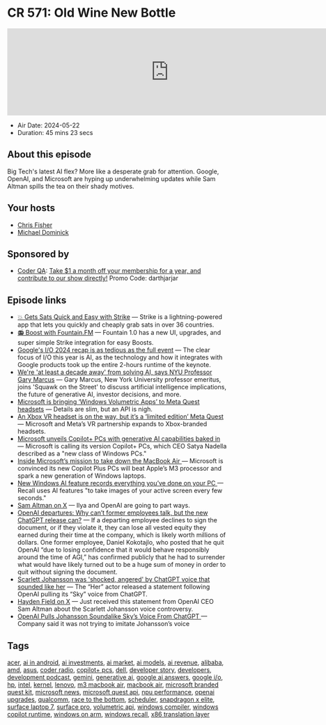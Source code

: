 # CR 571: Old Wine New Bottle

<iframe src="https://player.fireside.fm/v2/MLf2ZzhC+3TZz7oX7?theme=dark" width="740" height="200" frameborder="0" scrolling="no"></iframe>

* Air Date: 2024-05-22
* Duration: 45 mins 23 secs

## About this episode

Big Tech's latest AI flex? More like a desperate grab for attention. Google, OpenAI, and Microsoft are hyping up underwhelming updates while Sam Altman spills the tea on their shady motives.

## Your hosts
* [Chris Fisher](https://coder.show/hosts/chrislas)
* [Michael Dominick](https://coder.show/hosts/michael)

## Sponsored by

  * [Coder QA](https://jupitersignal.memberful.com/checkout?plan=53334&coupon=darthjarjar): [Take $1 a month off your membership for a year, and contribute to our show directly!](https://jupitersignal.memberful.com/checkout?plan=53334&coupon=darthjarjar) Promo Code: darthjarjar



## Episode links

  * [💥 Gets Sats Quick and Easy with Strike](https://strike.me/ "💥 Gets Sats Quick and Easy with Strike") — Strike is a lightning-powered app that lets you quickly and cheaply grab sats in over 36 countries.
  * [📻 Boost with Fountain.FM](https://www.fountain.fm/ "📻 Boost with Fountain.FM") — Fountain 1.0 has a new UI, upgrades, and super simple Strike integration for easy Boosts.
  * [Google's I/O 2024 recap is as tedious as the full event](https://9to5google.com/2024/05/15/google-io-2024-recap/ "Google's I/O 2024 recap is as tedious as the full event") — The clear focus of I/O this year is AI, as the technology and how it integrates with Google products took up the entire 2-hours runtime of the keynote. 
  * [We're 'at least a decade away' from solving AI, says NYU Professor Gary Marcus](https://www.youtube.com/watch?v=9iK2PcdGu7g "We're 'at least a decade away' from solving AI, says NYU Professor Gary Marcus") — Gary Marcus, New York University professor emeritus, joins 'Squawk on the Street' to discuss artificial intelligence implications, the future of generative AI, investor decisions, and more.
  * [Microsoft is bringing ‘Windows Volumetric Apps’ to Meta Quest headsets](https://www.theverge.com/2024/5/21/24161817/microsoft-windows-volumetric-apps-meta-quest-api "Microsoft is bringing ‘Windows Volumetric Apps’ to Meta Quest headsets") — Details are slim, but an API is nigh.
  * [An Xbox VR headset is on the way, but it’s a ‘limited edition’ Meta Quest ](https://www.theverge.com/2024/4/22/24137334/xbox-vr-headset-microsoft-meta-quest-limited-edition "An Xbox VR headset is on the way, but it’s a ‘limited edition’ Meta Quest ") — Microsoft and Meta’s VR partnership expands to Xbox-branded headsets.
  * [Microsoft unveils Copilot+ PCs with generative AI capabilities baked in](https://www.engadget.com/microsoft-unveils-copilot-pcs-with-generative-ai-capabilities-baked-in-170445370.html "Microsoft unveils Copilot+ PCs with generative AI capabilities baked in") — Microsoft is calling its version Copilot+ PCs, which CEO Satya Nadella described as a "new class of Windows PCs."
  * [Inside Microsoft’s mission to take down the MacBook Air ](https://www.theverge.com/2024/5/20/24160463/microsoft-windows-laptops-copilot-arm-chips-m1 "Inside Microsoft’s mission to take down the MacBook Air ") — Microsoft is convinced its new Copilot Plus PCs will beat Apple’s M3 processor and spark a new generation of Windows laptops.
  * [New Windows AI feature records everything you’ve done on your PC ](https://arstechnica.com/gadgets/2024/05/microsofts-new-recall-feature-will-record-everything-you-do-on-your-pc/ "New Windows AI feature records everything you’ve done on your PC ") — Recall uses AI features "to take images of your active screen every few seconds."
  * [Sam Altman on X](https://x.com/sama/status/1790518031640347056 "Sam Altman on X") — Ilya and OpenAI are going to part ways. 
  * [OpenAI departures: Why can’t former employees talk, but the new ChatGPT release can?](https://www.vox.com/future-perfect/2024/5/17/24158478/openai-departures-sam-altman-employees-chatgpt-release "OpenAI departures: Why can’t former employees talk, but the new ChatGPT release can?") — If a departing employee declines to sign the document, or if they violate it, they can lose all vested equity they earned during their time at the company, which is likely worth millions of dollars. One former employee, Daniel Kokotajlo, who posted that he quit OpenAI “due to losing confidence that it would behave responsibly around the time of AGI,” has confirmed publicly that he had to surrender what would have likely turned out to be a huge sum of money in order to quit without signing the document. 
  * [Scarlett Johansson was 'shocked, angered' by ChatGPT voice that sounded like her](https://www.nbcnews.com/tech/tech-news/scarlett-johansson-shocked-angered-openai-voice-rcna153180 "Scarlett Johansson was 'shocked, angered' by ChatGPT voice that sounded like her") — The “Her” actor released a statement following OpenAI pulling its “Sky” voice from ChatGPT.
  * [Hayden Field on X](https://x.com/haydenfield/status/1792748249272795348 "Hayden Field on X") — Just received this statement from OpenAI CEO Sam Altman about the Scarlett Johansson voice controversy.
  * [OpenAI Pulls Johansson Soundalike Sky’s Voice From ChatGPT ](https://www.bloomberg.com/news/articles/2024-05-20/openai-to-pull-johansson-soundalike-sky-s-voice-from-chatgpt "OpenAI Pulls Johansson Soundalike Sky’s Voice From ChatGPT ") — Company said it was not trying to imitate Johansson’s voice



## Tags

[acer](https://coder.show/tags/acer), [ai in android](https://coder.show/tags/ai%20in%20android), [ai investments](https://coder.show/tags/ai%20investments), [ai market](https://coder.show/tags/ai%20market), [ai models](https://coder.show/tags/ai%20models), [ai revenue](https://coder.show/tags/ai%20revenue), [alibaba](https://coder.show/tags/alibaba), [amd](https://coder.show/tags/amd), [asus](https://coder.show/tags/asus), [coder radio](https://coder.show/tags/coder%20radio), [copilot+ pcs](https://coder.show/tags/copilot+%20pcs), [dell](https://coder.show/tags/dell), [developer story](https://coder.show/tags/developer%20story), [developers](https://coder.show/tags/developers), [development podcast](https://coder.show/tags/development%20podcast), [gemini](https://coder.show/tags/gemini), [generative ai](https://coder.show/tags/generative%20ai), [google ai answers](https://coder.show/tags/google%20ai%20answers), [google i/o](https://coder.show/tags/google%20i%2Fo), [hp](https://coder.show/tags/hp), [intel](https://coder.show/tags/intel), [kernel](https://coder.show/tags/kernel), [lenovo](https://coder.show/tags/lenovo), [m3 macbook air](https://coder.show/tags/m3%20macbook%20air), [macbook air](https://coder.show/tags/macbook%20air), [microsoft branded quest kit](https://coder.show/tags/microsoft%20branded%20quest%20kit), [microsoft news](https://coder.show/tags/microsoft%20news), [microsoft quest api](https://coder.show/tags/microsoft%20quest%20api), [npu performance](https://coder.show/tags/npu%20performance), [openai upgrades](https://coder.show/tags/openai%20upgrades), [qualcomm](https://coder.show/tags/qualcomm), [race to the bottom](https://coder.show/tags/race%20to%20the%20bottom), [scheduler](https://coder.show/tags/scheduler), [snapdragon x elite](https://coder.show/tags/snapdragon%20x%20elite), [surface laptop 7](https://coder.show/tags/surface%20laptop%207), [surface pro](https://coder.show/tags/surface%20pro), [volumetric api](https://coder.show/tags/volumetric%20api), [windows compiler](https://coder.show/tags/windows%20compiler), [windows copilot runtime](https://coder.show/tags/windows%20copilot%20runtime), [windows on arm](https://coder.show/tags/windows%20on%20arm), [windows recall](https://coder.show/tags/windows%20recall), [x86 translation layer](https://coder.show/tags/x86%20translation%20layer)